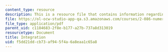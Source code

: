 ```yaml
---
content_type: resource
description: This is a resource file that contains information regarding integration.
file: https://ol-ocw-studio-app-qa.s3.amazonaws.com/courses/2-086-numerical-computation-for-mechanical-engineers-fall-2014/f5dd21ddcb73af945f4a6a8eaa1c65a8_MIT2_086F14_Integration.pdf
file_type: application/pdf
parent_uid: c1184683-2f8e-b177-a27b-737a8d313019
resourcetype: Document
title: Integration
uid: f5dd21dd-cb73-af94-5f4a-6a8eaa1c65a8
---
```

